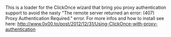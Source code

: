 This is a loader for the ClickOnce wizard that bring you proxy authentication support to avoid the nasty "The remote server returned an error: (407) Proxy Authentication Required." error.
For more infos and how to install see here: http://www.0x00.to/post/2012/12/31/Using-ClickOnce-with-proxy-authentication